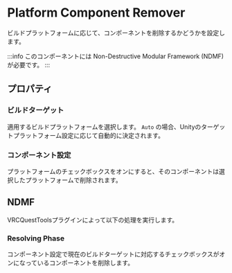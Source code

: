 # Platform Component Remover

ビルドプラットフォームに応じて、コンポーネントを削除するかどうかを設定します。

:::info
このコンポーネントには Non-Destructive Modular Framework (NDMF) が必要です。
:::

## プロパティ

### ビルドターゲット

適用するビルドプラットフォームを選択します。
`Auto` の場合、Unityのターゲットプラットフォーム設定に応じて自動的に決定されます。

### コンポーネント設定

プラットフォームのチェックボックスをオンにすると、そのコンポーネントは選択したプラットフォームで削除されます。

## NDMF

VRCQuestToolsプラグインによって以下の処理を実行します。

### Resolving Phase

コンポーネント設定で現在のビルドターゲットに対応するチェックボックスがオンになっているコンポーネントを削除します。
